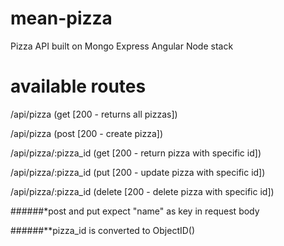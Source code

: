 mean-pizza
==========

Pizza API built on Mongo Express Angular Node stack

available routes
================

/api/pizza (get [200 - returns all pizzas])

/api/pizza (post [200 - create pizza])

/api/pizza/:pizza_id (get [200 - return pizza with specific id])

/api/pizza/:pizza_id (put [200 - update pizza with specific id])

/api/pizza/:pizza_id (delete [200 - delete pizza with specific id])


######\*post and put expect "name" as key in request body

######\*\*pizza_id is converted to ObjectID()
